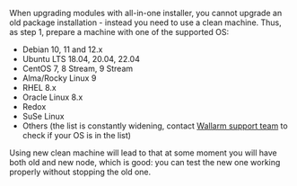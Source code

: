 When upgrading modules with all-in-one installer, you cannot upgrade an old package installation - instead you need to use a clean machine. Thus, as step 1, prepare a machine with one of the supported OS:

* Debian 10, 11 and 12.x
* Ubuntu LTS 18.04, 20.04, 22.04
* CentOS 7, 8 Stream, 9 Stream
* Alma/Rocky Linux 9
* RHEL 8.x
* Oracle Linux 8.x
* Redox
* SuSe Linux
* Others (the list is constantly widening, contact [Wallarm support team](mailto:support@wallarm.com) to check if your OS is in the list)

Using new clean machine will lead to that at some moment you will have both old and new node, which is good: you can test the new one working properly without stopping the old one.